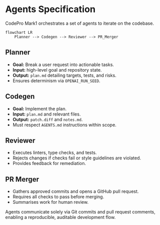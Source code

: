 # Agents Specification

CodePro Mark1 orchestrates a set of agents to iterate on the codebase.

```mermaid
flowchart LR
    Planner --> Codegen --> Reviewer --> PR_Merger
```

## Planner
- **Goal:** Break a user request into actionable tasks.
- **Input:** high-level goal and repository state.
- **Output:** `plan.md` detailing targets, tests, and risks.
- Ensures determinism via `OPENAI_RUN_SEED`.

## Codegen
- **Goal:** Implement the plan.
- **Input:** `plan.md` and relevant files.
- **Output:** `patch.diff` and `notes.md`.
- Must respect `AGENTS.md` instructions within scope.

## Reviewer
- Executes linters, type checks, and tests.
- Rejects changes if checks fail or style guidelines are violated.
- Provides feedback for remediation.

## PR Merger
- Gathers approved commits and opens a GitHub pull request.
- Requires all checks to pass before merging.
- Summarises work for human review.

Agents communicate solely via Git commits and pull request comments,
enabling a reproducible, auditable development flow.
